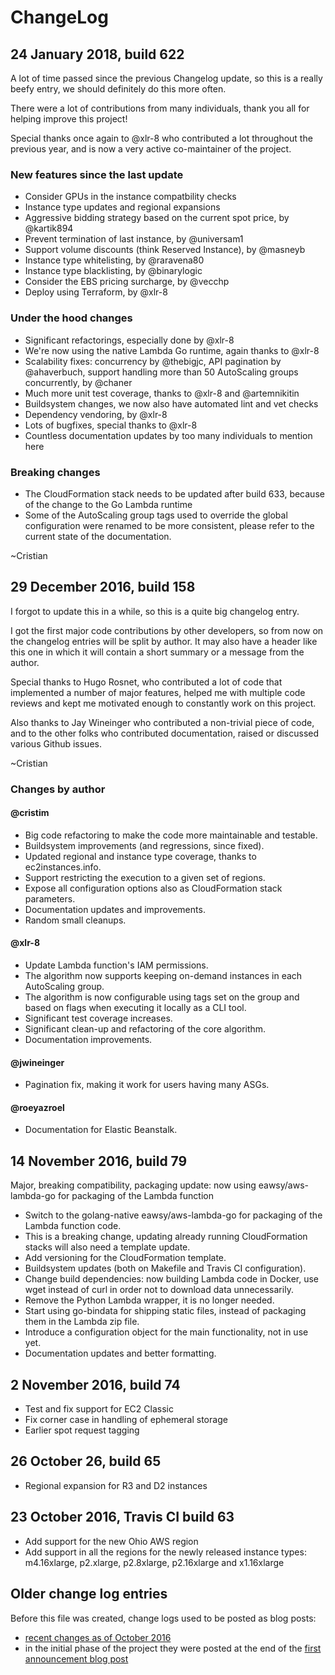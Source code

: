 # ChangeLog

## 24 January 2018, build 622

A lot of time passed since the previous Changelog update, so this is a really
beefy entry, we should definitely do this more often.

There were a lot of contributions from many individuals, thank you all for
helping improve this project!

Special thanks once again to @xlr-8 who contributed a lot throughout the
previous year, and is now a very active co-maintainer of the project.

### New features since the last update

- Consider GPUs in the instance compatbility checks
- Instance type updates and regional expansions
- Aggressive bidding strategy based on the current spot price, by @kartik894
- Prevent termination of last instance, by @universam1
- Support volume discounts (think Reserved Instance), by @masneyb
- Instance type whitelisting, by @raravena80
- Instance type blacklisting, by @binarylogic
- Consider the EBS pricing surcharge, by @vecchp
- Deploy using Terraform, by @xlr-8

### Under the hood changes

- Significant refactorings, especially done by @xlr-8
- We're now using the native Lambda Go runtime, again thanks to @xlr-8
- Scalability fixes: concurrency by @thebigjc, API pagination by @ahaverbuch,
  support handling more than 50 AutoScaling groups concurrently, by @chaner
- Much more unit test coverage, thanks to @xlr-8 and @artemnikitin
- Buildsystem changes, we now also have automated lint and vet checks
- Dependency vendoring, by @xlr-8
- Lots of bugfixes, special thanks to @xlr-8
- Countless documentation updates by too many individuals to mention here

### Breaking changes

- The CloudFormation stack needs to be updated after build 633, because of the
  change to the Go Lambda runtime
- Some of the AutoScaling group tags used to override the global configuration
  were renamed to be more consistent, please refer to the current state of the
  documentation.

~Cristian

## 29 December 2016, build 158

I forgot to update this in a while, so this is a quite big changelog entry.

I got the first major code contributions by other developers, so from now on the
changelog entries will be split by author. It may also have a header like this
one in which it will contain a short summary or a message from the author.

Special thanks to Hugo Rosnet, who contributed a lot of code that implemented a
number of major features, helped me with multiple code reviews and kept me
motivated enough to constantly work on this project.

Also thanks to Jay Wineinger who contributed a non-trivial piece of code, and to
the other folks who contributed documentation, raised or discussed various
Github issues.

~Cristian

### Changes by author

#### @cristim

- Big code refactoring to make the code more maintainable and testable.
- Buildsystem improvements (and regressions, since fixed).
- Updated regional and instance type coverage, thanks to ec2instances.info.
- Support restricting the execution to a given set of regions.
- Expose all configuration options also as CloudFormation stack parameters.
- Documentation updates and improvements.
- Random small cleanups.

#### @xlr-8

- Update Lambda function's IAM permissions.
- The algorithm now supports keeping on-demand instances in each AutoScaling
  group.
- The algorithm is now configurable using tags set on the group and based on
  flags when executing it locally as a CLI tool.
- Significant test coverage increases.
- Significant clean-up and refactoring of the core algorithm.
- Documentation improvements.

#### @jwineinger

- Pagination fix, making it work for users having many ASGs.

#### @roeyazroel

- Documentation for Elastic Beanstalk.

## 14 November 2016, build 79

 Major, breaking compatibility, packaging update: now using eawsy/aws-lambda-go
 for packaging of the Lambda function

- Switch to the golang-native eawsy/aws-lambda-go for packaging of
  the Lambda function code.
- This is a breaking change, updating already running CloudFormation
  stacks will also need a template update.
- Add versioning for the CloudFormation template.
- Buildsystem updates (both on Makefile and Travis CI configuration).
- Change build dependencies: now building Lambda code in Docker, use
  wget instead of curl in order not to download data unnecessarily.
- Remove the Python Lambda wrapper, it is no longer needed.
- Start using go-bindata for shipping static files, instead of packaging
  them in the Lambda zip file.
- Introduce a configuration object for the main functionality, not in
  use yet.
- Documentation updates and better formatting.

## 2 November 2016, build 74

- Test and fix support for EC2 Classic
- Fix corner case in handling of ephemeral storage
- Earlier spot request tagging

## 26 October 26, build 65

- Regional expansion for R3 and D2 instances

## 23 October 2016, Travis CI build 63

- Add support for the new Ohio AWS region
- Add support in all the regions for the newly released instance types:
  m4.16xlarge, p2.xlarge, p2.8xlarge, p2.16xlarge and x1.16xlarge

## Older change log entries

Before this file was created, change logs used to be posted as blog posts:

- [recent changes as of October 2016](http://blog.cloudprowess.com/aws/ec2/spot/2016/10/24/autospotting-now-supports-the-new-ohio-aws-region-and-newly-released-instance-types.html)
- in the initial phase of the project they were posted at the end of the [first
  announcement blog post](http://blog.cloudprowess.com/autoscaling/aws/ec2/spot/2016/04/21/my-approach-at-making-aws-ec2-affordable-automatic-replacement-of-autoscaling-nodes-with-equivalent-spot-instances.html)
